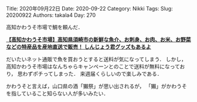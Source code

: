 ﻿Title: 2020年09月22日
Date: 2020-09-22
Category: Nikki
Tags: 
Slug: 20200922
Authors: takala4
Day: 270



高知かわうそ市場で鯛を頼んだ．

**[【高知かわうそ市場】高知県須崎市の新鮮な魚介、お刺身、お肉、お米、お野菜などの特産品を産地直送で販売！ しんじょう君グッズもあるよ](https://kochi-kawauso.com/)**


だいたいネット通販で魚を買おうとすると送料が気になってしまう．
しかし，高知かわうそ市場はなんちゃらキャンペーンとのことで送料が無料になっており，
思わずポチってしまった．
来週届くらしいので楽しみである．



かわうそと言えば，山口県の酒「獺祭」が思い出されるが，
「獺」がかわうそを指していること知らない人が多いみたい．